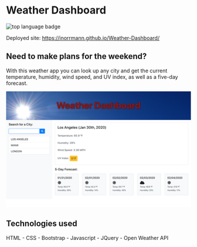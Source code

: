 # Weather Dashboard

![top language badge](https://img.shields.io/github/languages/top/inorrmann/Weather-Dashboard)

Deployed site: https://inorrmann.github.io/Weather-Dashboard/

## Need to make plans for the weekend?

With this weather app you can look up any city and get the current temperature, humidity, wind speed, and UV index, as well as a five-day forecast.

![weather-screenshot](./weather.png)

## Technologies used

HTML - CSS - Bootstrap - Javascript - JQuery - Open Weather API